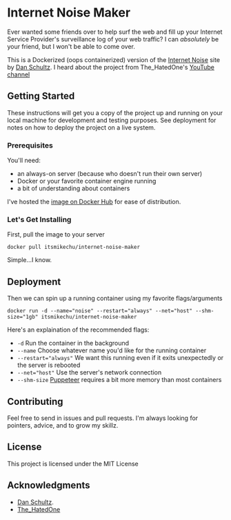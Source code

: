 # Internet Noise Maker

Ever wanted some friends over to help surf the web and fill up your Internet Service Provider's surveillance log of your web traffic? I can _absolutely_ be your friend, but I won't be able to come over.

This is a Dockerized (oops containerized) version of the [Internet Noise](http://makeinternetnoise.com/) site by [Dan Schultz](https://twitter.com/slifty).  I heard about the project from The_HatedOne's [YouTube channel](https://www.youtube.com/channel/UCjr2bPAyPV7t35MvcgT3W8Q)

## Getting Started

These instructions will get you a copy of the project up and running on your local machine for development and testing purposes. See deployment for notes on how to deploy the project on a live system.

### Prerequisites

You'll need:
- an always-on server (because who doesn't run their own server)
- Docker or your favorite container engine running
- a bit of understanding about containers

I've hosted the [image on Docker Hub](https://hub.docker.com/r/itsmikechu/internet-noise-maker) for ease of distribution.

### Let's Get Installing

First, pull the image to your server

```
docker pull itsmikechu/internet-noise-maker
```

Simple...I know.

## Deployment

Then we can spin up a running container using my favorite flags/arguments

```
docker run -d --name="noise" --restart="always" --net="host" --shm-size="1gb" itsmikechu/internet-noise-maker
```

Here's an explaination of the recommended flags:
- `-d` Run the container in the background
- `--name` Choose whatever name you'd like for the running container
- `--restart="always"` We want this running even if it exits unexpectedly or the server is rebooted
- `--net="host"` Use the server's network connection
- `--shm-size` [Puppeteer](https://github.com/GoogleChrome/puppeteer) requires a bit more memory than most containers

## Contributing

Feel free to send in issues and pull requests. I'm always looking for pointers, advice, and to grow my skillz.

## License

This project is licensed under the MIT License

## Acknowledgments

- [Dan Schultz](https://twitter.com/slifty).
- [The_HatedOne](https://www.youtube.com/channel/UCjr2bPAyPV7t35MvcgT3W8Q)
